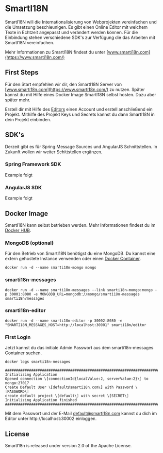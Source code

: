 # SmartI18N

SmartI18N will die Internationalisierung von Webprojekten vereinfachen und die Umsetzung beschleunigen. Es gibt einen Online Editor mit welchem Texte in Echtzeit angepasst und verändert werden können. Für die Einbindung stehen verschiedene SDK's zur Verfügung die das Arbeiten mit SmartI18N vereinfachen. 

Mehr Informationen zu SmartI18N findest du unter [www.smarti18n.com](https://www.smarti18n.com/)

## First Steps

Für den Start empfehlen wir dir, den SmartI18N Server von [www.smarti18n.com](https://www.smarti18n.com/) zu nutzen. Später kannst du mit Hilfe eines Docker Image SmartI18N selbst hosten. Dazu aber später mehr.

Erstell dir mit Hilfe des [Editors](https://editor.smarti18n.com/) einen Account und erstell anschließend ein Projekt. Mithilfe des Projekt Keys und Secrets kannst du dann SmartI18N in dein Projekt einbinden.

## SDK's

Derzeit gibt es für Spring Message Sources und AngularJS Schnittstellen. In Zukunft wollen wir weiter Schittstellen ergänzen.

### Spring Framework SDK

Example folgt

### AngularJS SDK

Example folgt

## Docker Image

SmartI18N kann selbst betrieben werden. Mehr Informationen findest du im [Docker HUB](https://hub.docker.com/r/smarti18n/).

### MongoDB (optional)

Für den Betrieb von SmartI18N benötigst du eine MongoDB. Du kannst eine extern gehostete Instance verwenden oder einen [Docker Container](https://hub.docker.com/_/mongo/). 

```
docker run -d --name smarti18n-mongo mongo
```

### smarti18n-messages

```
docker run -d --name smarti18n-messages --link smarti18n-mongo:mongo -p 30001:8080 -e MONGODB_URL=mongodb://mongo/smarti18n-messages  smarti18n/messages
```

### smarti18n-editor

```
docker run -d --name smarti18n-editor -p 30002:8080 -e "SMARTI18N_MESSAGES_HOST=http://localhost:30001" smarti18n/editor
```

### First Login

Jetzt kannst du das initiale Admin Passwort aus dem smarti18n-messages Container suchen. 

```
docker logs smarti18n-messages
```

```
#######################################################################
Initializing Application
Opened connection \[connectionId{localValue:2, serverValue:2}\] to mongo:27017
Create Default User \[default@smarti18n.com\] with Password \[PASSWORD\]
create default project \[default\] with secret \[SECRET\]
Initializing Application finished
#######################################################################
```

Mit dem Passwort und der E-Mail default@smarti18n.com kannst du dich im Editor unter http://localhost:30002 einloggen.

## License

SmartI18n is released under version 2.0 of the Apache License.
